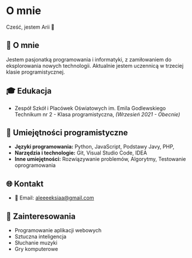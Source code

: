 
# O mnie

Cześć, jestem Arii 👋

## 🚀 O mnie

Jestem pasjonatką programowania i informatyki, z zamiłowaniem do eksplorowania nowych technologii. Aktualnie jestem uczennicą w trzeciej klasie programistycznej.

## 🎓 Edukacja

- Zespół Szkół i Placówek Oświatowych im. Emila Godlewskiego Technikum nr 2  - Klasa programistyczna, *(Wrzesień 2021 - Obecnie)*

## 🚀 Umiejętności programistyczne

- **Języki programowania:** Python, JavaScript, Podstawy Javy, PHP, 
- **Narzędzia i technologie:** Git, Visual Studio Code, IDEA
- **Inne umiejętności:** Rozwiązywanie problemów, Algorytmy, Testowanie oprogramowania

## 🌐 Kontakt

- 📧 Email: aleeeeksiaa@gmail.com

## 🌱 Zainteresowania

- Programowanie aplikacji webowych
- Sztuczna inteligencja
- Słuchanie muzyki 
- Gry komputerowe
